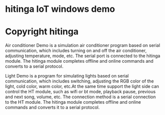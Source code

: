 # hitinga IoT windows demo 

# Copyright hitinga

Air conditioner Demo is a simulation air conditioner program based on serial communication, 
which includes turning on and off the air conditioner, adjusting temperature, mode, etc.
The serial port is connected to the hitinga module. The hitinga module completes offline and online commands and converts to a serial protocol.

Light Demo is a program for simulating lights based on serial communication, 
which includes switching, adjusting the RGB color of the light,
cold color, warm color, etc.At the same time support the light side can control the HT module, 
such as wifi or bt mode, playback pause, previous and next song, volume, etc.
The connection method is a serial connection to the HT module. 
The hitinga module completes offline and online commands and converts it to a serial protocol.

